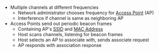 - Multiple channels at different frequencies
	- Network administrator chooses frequency for [Access Point](Wireless/Wi-Fi/802.11%20LAN%20Architecture/Access%20Point.md) (AP)
	- Interference if channel is same as neighboring AP
- Access Points send out periodic beacon frames
	- Containing AP's [SSID](Wireless/Wi-Fi/SSID.md) and [MAC Address](OSI%20layers/Link%20Layer/MAC%20Address.md)
	- Host scans channels, listening for beacon frames
	- Host selects an AP to associate with, sends associate request
	- AP responds with association response
